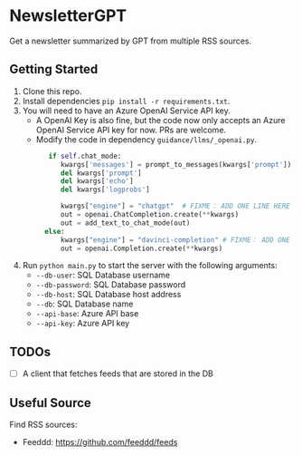 # NewsletterGPT

Get a newsletter summarized by GPT from multiple RSS sources.

## Getting Started
1. Clone this repo.
2. Install dependencies `pip install -r requirements.txt`.
3. You will need to have an Azure OpenAI Service API key.
    * A OpenAI Key is also fine, but the code now only accepts an Azure OpenAI Service API key for now. PRs are welcome.
    * Modify the code in dependency `guidance/llms/_openai.py`.
      ```python
         if self.chat_mode:
            kwargs['messages'] = prompt_to_messages(kwargs['prompt'])
            del kwargs['prompt']
            del kwargs['echo']
            del kwargs['logprobs']

            kwargs["engine"] = "chatgpt"  # FIXME： ADD ONE LINE HERE LIKE SO
            out = openai.ChatCompletion.create(**kwargs)
            out = add_text_to_chat_mode(out)
        else:
            kwargs["engine"] = "davinci-completion" # FIXME： ADD ONE LINE HERE LIKE SO
            out = openai.Completion.create(**kwargs)
      ```
4. Run `python main.py` to start the server with the following arguments:
    * `--db-user`: SQL Database username
    * `--db-password`: SQL Database password
    * `--db-host`: SQL Database host address
    * `--db`: SQL Database name
    * `--api-base`: Azure API base
    * `--api-key`: Azure API key

## TODOs
- [ ] A client that fetches feeds that are stored in the DB

## Useful Source
Find RSS sources:
* Feeddd: https://github.com/feeddd/feeds